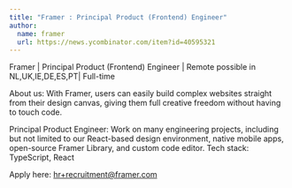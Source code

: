 ```yaml
---
title: "Framer : Principal Product (Frontend) Engineer"
author:
  name: framer
  url: https://news.ycombinator.com/item?id=40595321
---
```

Framer | Principal Product (Frontend) Engineer | Remote possible in NL,UK,IE,DE,ES,PT| Full-time

About us: With Framer, users can easily build complex websites straight from their design canvas, giving them full creative freedom without having to touch code.

Principal Product Engineer: Work on many engineering projects, including but not limited to our React-based design environment, native mobile apps, open-source Framer Library, and custom code editor. 
Tech stack: TypeScript, React

Apply here: hr+recruitment@framer.com
